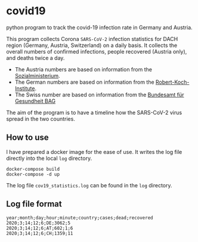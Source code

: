 # covid19
python program to track the covid-19 infection rate in Germany and Austria.

This program collects Corona ``SARS-CoV-2`` infection statistics for DACH region (Germany, Austria, Switzerland)
on a daily basis. It collects the overall numbers of confirmed infections, people recovered (Austria only), and 
deaths twice a day. 

- The Austria numbers are based on information from the  
[Sozialministerium](https://www.sozialministerium.at/Informationen-zum-Coronavirus/Neuartiges-Coronavirus-(2019-nCov).html).
- The German numbers are based on information from the [Robert-Koch-Institute](https://www.rki.de/DE/Content/InfAZ/N/Neuartiges_Coronavirus/Fallzahlen.html).
- The Swiss number are based on information from the [Bundesamt für Gesundheit BAG](https://www.bag.admin.ch/bag/de/home/krankheiten/ausbrueche-epidemien-pandemien/aktuelle-ausbrueche-epidemien/novel-cov/situation-schweiz-und-international.html)
 

The aim of the program is to have a timeline how the SARS-CoV-2 virus spread in the two countries.
  
## How to use
I have prepared a docker image for the ease of use. It writes the log file directly into the local ``log`` 
directory. 

    docker-compose build
    docker-compose -d up
    
The log file ``cov19_statistics.log`` can be found in the ``log`` directory.
 
    
## Log file format

    year;month;day;hour;minute;country;cases;dead;recovered
    2020;3;14;12;6;DE;3062;5
    2020;3;14;12;6;AT;602;1;6
    2020;3;14;12;6;CH;1359;11
